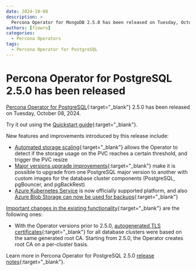 ```yaml
---
date: 2024-10-08
description: >
  Percona Operator for MongoDB 2.5.0 has been released on Tuesday, October 08, 2024.
authors: [fiowro]
categories:
  - Percona Operators
tags:
  - Percona Operator for PostgreSQL
---
```


# Percona Operator for PostgreSQL 2.5.0 has been released

<!-- more -->

[Percona Operator for PostgreSQL](https://docs.percona.com/percona-operator-for-postgresql/2.0/){:target="_blank"} 2.5.0 has been released on Tuesday, October 08, 2024.

Try it out using the [Quickstart guide](https://docs.percona.com/percona-operator-for-postgresql/2.0/quickstart.html){:target="_blank"}.

New features and improvements introduced by this release include:

* [Automated storage scaling](https://docs.percona.com/percona-operator-for-postgresql/2.0/scaling.html#scale-storage){:target="_blank"} allows the Operator to detect if the storage usage on the PVC reaches a certain threshold, and trigger the PVC resize
* [Major versions upgrade improvements](https://docs.percona.com/percona-operator-for-postgresql/2.0/ReleaseNotes/Kubernetes-Operator-for-PostgreSQL-RN2.5.0.html#major-versions-upgrade-improvements){:target="_blank"} make it is possible to upgrade from one PostgreSQL major version to another with custom images for the database cluster components (PostgreSQL, pgBouncer, and pgBackRest)
* [Azure Kubernetes Service](https://docs.percona.com/percona-operator-for-postgresql/2.0/aks.html) is now officially supported platform, and also [Azure Blob Storage can now be used for backups](https://docs.percona.com/percona-operator-for-postgresql/2.0/backups-storage.html#__tabbed_1_2){:target="_blank"}

[Important changes in the existing functionality](https://docs.percona.com/percona-operator-for-mongodb/RN/Kubernetes-Operator-for-PSMONGODB-RN1.18.0.html#deprecation-rename-and-removal){:target="_blank"} are the following ones:

* With the Operator versions prior to 2.5.0, [autogenerated TLS certificates](../TLS.md#allow-the-operator-to-generate-certificates-automatically){:target="_blank"} for all database clusters were based on the same generated root CA. Starting from 2.5.0, the Operator creates root CA on a per-cluster basis.

Learn more in Percona Operator for PostgreSQL 2.5.0 [release notes](https://docs.percona.com/percona-operator-for-postgresql/2.0/ReleaseNotes/Kubernetes-Operator-for-PostgreSQL-RN2.5.0.html){:target="_blank"}.


